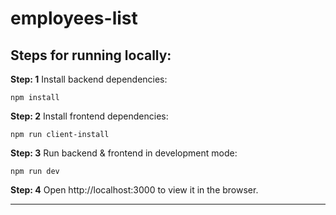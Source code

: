 # employees-list

## Steps for running locally:

**Step: 1** Install backend dependencies:

`npm install`

**Step: 2** Install frontend dependencies:

`npm run client-install`

**Step: 3** Run backend & frontend in development mode:

`npm run dev`

**Step: 4** Open http://localhost:3000 to view it in the browser.

---
